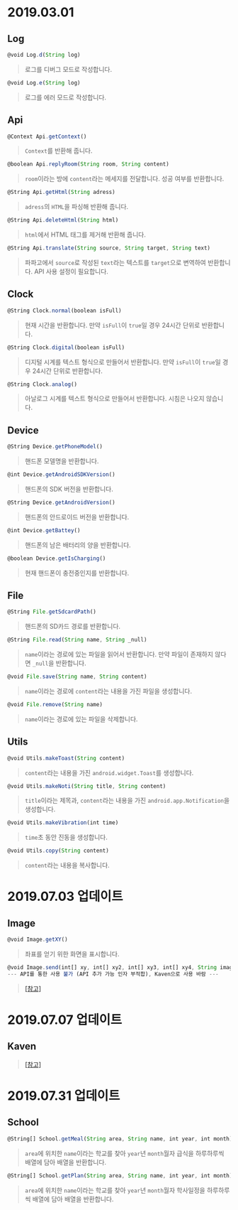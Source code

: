 # 2019.03.01 
## Log
```js
@void Log.d(String log)
```
> 로그를 디버그 모드로 작성합니다.

```js
@void Log.e(String log)
```
> 로그를 에러 모드로 작성합니다.

## Api
```js
@Context Api.getContext()
```
> `Context`를 반환해 줍니다.

```js
@boolean Api.replyRoom(String room, String content)
```
> `room`이라는 방에 `content`라는 메세지를 전달합니다. 성공 여부를 반환합니다.

```js
@String Api.getHtml(String adress)
```
> `adress`의 `HTML`을 파싱해 반환해 줍니다.

```js
@String Api.deleteHtml(String html)
```
> `html`에서 HTML 태그를 제거해 반환해 줍니다.

```js
@String Api.translate(String source, String target, String text)
```
> 파파고에서 `source`로 작성된 `text`라는 텍스트를 `target`으로 변역하여 반환합니다. API 사용 설정이 필요합니다.

## Clock
```js
@String Clock.normal(boolean isFull)
```
> 현재 시간을 반환합니다. 만약 `isFull`이 `true`일 경우 24시간 단위로 반환합니다.

```js
@String Clock.digital(boolean isFull)
```
> 디지털 시계를 텍스트 형식으로 만들어서 반환합니다. 만약 `isFull`이 `true`일 경우 24시간 단위로 반환합니다.

```js
@String Clock.analog()
```
> 아날로그 시계를 텍스트 형식으로 만들어서 반환합니다. 시침은 나오지 않습니다.

## Device
```js
@String Device.getPhoneModel()
```
> 핸드폰 모델명을 반환합니다.

```js
@int Device.getAndroidSDKVersion()
```
> 핸드폰의 SDK 버전을 반환합니다.

```js
@String Device.getAndroidVersion()
```
> 핸드폰의 안드로이드 버전을 반환합니다.

```js
@int Device.getBattey()
```
> 핸드폰의 남은 배터리의 양을 반환합니다.

```js
@boolean Device.getIsCharging()
```
> 현재 핸드폰이 충전중인지를 반환합니다.

## File
```js
@String File.getSdcardPath()
```
> 핸드폰의 SD카드 경로를 반환합니다.

```js
@String File.read(String name, String _null)
```
> `name`이라는 경로에 있는 파일을 읽어서 반환합니다. 만약 파일이 존재하지 않다면 `_null`을 반환합니다.

```js
@void File.save(String name, String content)
```
> `name`이라는 경로에 `content`라는 내용을 가진 파일을 생성합니다.

```js
@void File.remove(String name)
```
> `name`이라는 경로에 있는 파일을 삭제합니다.

## Utils
```js
@void Utils.makeToast(String content)
```
> `content`라는 내용을 가진 `android.widget.Toast`를 생성합니다.

```js
@void Utils.makeNoti(String title, String content)
```
> `title`이라는 제목과, `content`라는 내용을 가진 `android.app.Notification`을 생성합니다.

```js
@void Utils.makeVibration(int time)
```
> `time`초 동안 진동을 생성합니다.

```js
@void Utils.copy(String content)
```
> `content`라는 내용을 복사합니다.


# 2019.07.03 업데이트

## Image
```js
@void Image.getXY()
```
> 좌표를 얻기 위한 화면을 표시합니다.

```js
@void Image.send(int[] xy, int[] xy2, int[] xy3, int[] xy4, String imagePath)
--- API를 통한 사용 불가 (API 추가 가능 인자 부적합), Kaven으로 사용 바람 ---
```
> [[참고]](https://github.com/sungbin5304/New-Kakaotalk-Bot-2/blob/master/release/API_Helper.md#picture-transmission-api)

# 2019.07.07 업데이트

## Kaven
> [[참고]](https://github.com/sungbin5304/New-Kakaotalk-Bot-2/blob/master/release/API_Helper.md#kaven-library)


# 2019.07.31 업데이트
## School
``` js
@String[] School.getMeal(String area, String name, int year, int month)
```
> `area`에 위치한 `name`이라는 학교를 찾아 `year`년 `month`월자 급식을 하루하루씩 배열에 담아 배열을 반환합니다.

``` js
@String[] School.getPlan(String area, String name, int year, int month)
```
> `area`에 위치한 `name`이라는 학교를 찾아 `year`년 `month`월자 학사일정을 하루하루씩 배열에 담아 배열을 반환합니다.
